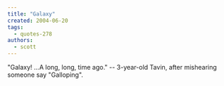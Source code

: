 ```yaml
---
title: "Galaxy"
created: 2004-06-20
tags: 
  - quotes-278
authors: 
  - scott
---
```


"Galaxy! ...A long, long, time ago." -- 3-year-old Tavin, after mishearing someone say "Galloping".
